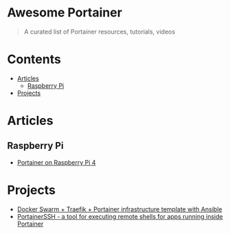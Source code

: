 # Awesome Portainer

> A curated list of Portainer resources, tutorials, videos

# Contents <!-- omit in toc -->

<!-- TOC -->

- [Articles](#articles)
  - [Raspberry Pi ](#raspberry-pi)
- [Projects](#projects)

<!-- /TOC -->

# Articles

## Raspberry Pi 
- [Portainer on Raspberry Pi 4](https://sustainablewww.org/principles/how-to-set-up-portainer-on-raspberry-pi-4)

# Projects
- [Docker Swarm + Traefik + Portainer infrastructure template with Ansible](
  https://github.com/sergioisidoro/honey-swarm)
- [PortainerSSH - a tool for executing remote shells for apps running inside Portainer](https://github.com/devbranch-vadym/portainerssh)